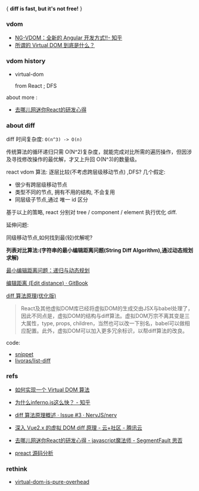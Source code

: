 
{ **diff is fast, but it's not free!** }


### vdom


- [NG-VDOM：全新的 Angular 开发方式!!- 知乎](https://www.zhihu.com/people/trotyl/posts)
- [所谓的 Virtual DOM 到底是什么？](https://zhuanlan.zhihu.com/p/37391628)

### vdom history

- virtual-dom

    from React ;
    DFS


about more :
- [去哪儿网迷你React的研发心得](https://segmentfault.com/a/1190000011235844)

### about diff

diff 时间复杂度: `O(n^3) -> O(n)`

传统算法的循环递归只需 O(N^2)复杂度，就能完成对比所需的遍历操作，但因涉及寻找修改操作的最优解，才又上升回 O(N^3)的数量级。


react vdom  算法: 逐层比较(不考虑跨层级移动节点) ,DFS?
几个假定:

- 很少有跨层级移动节点
- 类型不同的节点, 拥有不用的结构, 不会复用
- 同层级子节点,通过 唯一 id 区分

基于以上的策略, react 分别对 tree / component / element 执行优化 diff.



延伸问题:

同级移动节点,如何找到最(较)优解呢?

**列表对比算法:(字符串的最小编辑距离问题(String Diff Algorithm),通过动态规划求解)**

[最小编辑距离问题：递归与动态规划](https://github.com/youngwind/blog/issues/106)

[编辑距离 (Edit distance) · GitBook](https://www.dreamxu.com/books/dsa/dp/edit-distance.html)

[diff 算法原理(优化版)](https://github.com/NervJS/nerv/issues/3)



> React及其他虚拟DOM库已经将虚拟DOM的生成交由JSX与babel处理了，因此不同点是，虚拟DOM的结构与diff算法。虚拟DOM万宗不离其变是三大属性，type, props, children，当然也可以改一下别名，babel可以做相应配置。此外，虚拟DOM可以加入更多冗余标识，以帮diff算法的改良。

code:

- [snippet](../../../snippets/vdom/min-distance.js)
- [livoras/list-diff](https://github.com/livoras/list-diff/blob/master/lib/diff.js)


### refs

- [如何实现一个 Virtual DOM 算法 ](https://github.com/livoras/blog/issues/13)
- [为什么inferno.js这么快？ - 知乎](https://www.zhihu.com/question/65824137/answer/235159117)
- [diff 算法原理概述 · Issue #3 · NervJS/nerv](https://github.com/NervJS/nerv/issues/3)
- [深入 Vue2.x 的虚拟 DOM diff 原理 - 云+社区 - 腾讯云](https://cloud.tencent.com/developer/article/1006029)
- [去哪儿网迷你React的研发心得 - javascript魔法师 - SegmentFault 思否](https://segmentfault.com/a/1190000011235844)



- [preact 源码分析](https://github.com/wangning0/preact_analyse)


### rethink

- [virtual-dom-is-pure-overhead](https://svelte.dev/blog/virtual-dom-is-pure-overhead)